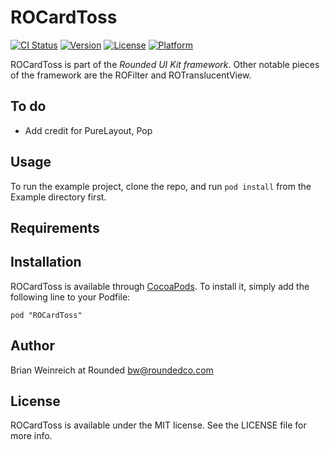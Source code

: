 # ROCardToss

[![CI Status](http://img.shields.io/travis/Rounded/ROCardToss.svg?style=flat)](https://travis-ci.org/Rounded/ROCardToss)
[![Version](https://img.shields.io/cocoapods/v/ROCardToss.svg?style=flat)](http://cocoadocs.org/docsets/ROCardToss)
[![License](https://img.shields.io/cocoapods/l/ROCardToss.svg?style=flat)](http://cocoadocs.org/docsets/ROCardToss)
[![Platform](https://img.shields.io/cocoapods/p/ROCardToss.svg?style=flat)](http://cocoadocs.org/docsets/ROCardToss)

ROCardToss is part of the *Rounded UI Kit framework*. Other notable pieces of the framework are the ROFilter and ROTranslucentView.

## To do

* Add credit for PureLayout, Pop

## Usage

To run the example project, clone the repo, and run `pod install` from the Example directory first.

## Requirements

## Installation

ROCardToss is available through [CocoaPods](http://cocoapods.org). To install
it, simply add the following line to your Podfile:

    pod "ROCardToss"

## Author

Brian Weinreich at Rounded bw@roundedco.com

## License

ROCardToss is available under the MIT license. See the LICENSE file for more info.

